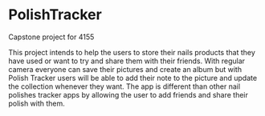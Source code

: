 # PolishTracker
Capstone project for 4155

This project intends to help the users to store their nails products that they have used or want to try and share them with their friends. With regular camera everyone can save their pictures and create an album but with Polish Tracker users will be able to add their note to the picture and update the collection whenever they want. The app is different than other nail polishes tracker apps by allowing the user to add friends and share their polish with them.
